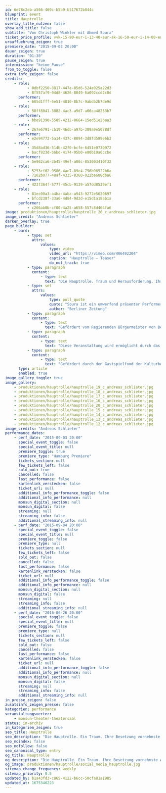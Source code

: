 ```yaml
---
id: 6e78c2eb-a566-469c-b5b9-b517672b844c
blueprint: event
title: Hauptrolle
overlay_title_nutzen: false
show_add_title: false
subtitle: "Von Christoph Winkler mit Ahmed Soura"
ticket_price_profile: vvk-15-90-eur-i-13-40-eur-ak-16-50-eur-i-14-00-eur
urauffuehrung_zeigen: true
premiere_date: "2015-09-03 20:00"
dauer_zeigen: true
duration: "01:30"
pause_zeigen: true
intermission: "keine Pause"
from_to_toggle: false
extra_info_zeigen: false
credits:
    - role:
          - 0dbf2250-8817-447a-85d6-524e025a22d3
          - 8f557af9-04d8-4626-8049-6a092ccd2c8d
      performer:
          - 605d1fff-6e51-4810-8b7c-9abdb2b7de9d
    - role:
          - 58ff8041-3882-4ac3-a9d7-a66ca48253b7
      performer:
          - bbe91390-5585-4212-8664-15ed51e2baa3
    - role:
          - 267e6791-cb19-46db-a97b-389a9e5078df
      performer:
          - e2e94772-5a14-437c-8094-3d8fd589e6b3
    - role:
          - 35d8ad36-514b-42f0-bcfe-6451e0730972
          - bacf923d-b6bd-4174-95b0-e80b10a6ccbe
      performer:
          - 5e962ca6-3b45-49ef-a00c-853003410f32
    - role:
          - 5253cf02-9586-4ae7-89e4-756b96522b6a
          - 7102b077-48af-4335-8360-022ba688dba6
      performer:
          - 423f364f-577f-45cb-9139-a57dd8539ef1
    - role:
          - 81ec00a3-a4ba-4aba-a943-9272e5620697
          - bfcd238f-33a6-4d84-9d2d-e15d1a18ab1a
      performer:
          - c266ab0b-cf00-4a25-a658-557c8d464fa6
image: produktionen/hauptrolle/hauptrolle_20_c_andreas_schlieter.jpg
image_credit: "Andreas Schlieter"
darken_overlay: true
page_builder:
    - bard:
          - type: set
            attrs:
                values:
                    type: video
                    video_url: "https://vimeo.com/406492204"
                    caption: "Hauptrolle – Teaser"
                    do_not_track: true
          - type: paragraph
            content:
                - type: text
                  text: "Die Hauptrolle. Traum und Herausforderung. Ihre Besetzung vornehmste Aufgabe für Dramaturgie und Regie. Was aber, wenn Hautfarbe und Herkunft scheinbar nicht zur Rolle passen? Ein intensives Solo über die Sichtbarkeit „farbiger“ Darsteller im deutschen Theater. "
          - type: set
            attrs:
                values:
                    type: pull_quote
                    quote: "Soura ist ein umwerfend präsenter Performer"
                    author: "Berliner Zeitung"
          - type: paragraph
            content:
                - type: text
                  text: "Gefördert vom Regierenden Bürgermeister von Berlin – Senatskanzlei – Kulturelle Angelegenheiten und der dreijährigen Konzeptionsförderung des Fonds Darstellende Künste e.V. aus Mitteln des Bundes. Mit freundlicher Unterstützung von Phase7."
          - type: paragraph
            content:
                - type: text
                  text: "Diese Veranstaltung wird ermöglicht durch das NATIONALE PERFORMANCE NETZ im Rahmen der Gastspielförderung Tanz aus Mitteln der Beauftragten der Bundesregierung für Kultur- und Kunstministerien der Länder."
          - type: paragraph
            content:
                - type: text
                  text: "Gefördert durch den Gastspielfond der Kulturbehörde Hamburg."
      type: article
      enabled: true
image_gallery_toggle: true
image_gallery:
    - produktionen/hauptrolle/hauptrolle_19_c_andreas_schlieter.jpg
    - produktionen/hauptrolle/hauptrolle_18_c_andreas_schlieter.jpg
    - produktionen/hauptrolle/hauptrolle_17_c_andreas_schlieter.jpg
    - produktionen/hauptrolle/hauptrolle_16_c_andreas_schlieter.jpg
    - produktionen/hauptrolle/hauptrolle_20_c_andreas_schlieter.jpg
    - produktionen/hauptrolle/hauptrolle_15_c_andreas_schlieter.jpg
    - produktionen/hauptrolle/hauptrolle_14_c_andreas_schlieter.jpg
    - produktionen/hauptrolle/hauptrolle_13_c_andreas_schlieter.jpg
    - produktionen/hauptrolle/hauptrolle_12_c_andreas_schlieter.jpg
image_credits: "Andreas Schlieter"
performance_dates:
    - perf_date: "2015-09-03 20:00"
      special_event_toggle: false
      special_event_title: null
      premiere_toggle: true
      premiere_type: "Hamburg Premiere"
      tickets_section: null
      few_tickets_left: false
      sold_out: true
      cancelled: false
      last_performance: false
      kartenlink_verstecken: false
      ticket_url: null
      additional_info_performance_toggle: false
      additional_info_performance: null
      monsun_digital_section: null
      monsun_digital: false
      streaming: null
      streaming_info: false
      additional_streaming_info: null
    - perf_date: "2015-09-04 20:00"
      special_event_toggle: false
      special_event_title: null
      premiere_toggle: false
      premiere_type: null
      tickets_section: null
      few_tickets_left: false
      sold_out: false
      cancelled: false
      last_performance: false
      kartenlink_verstecken: false
      ticket_url: null
      additional_info_performance_toggle: false
      additional_info_performance: null
      monsun_digital_section: null
      monsun_digital: false
      streaming: null
      streaming_info: false
      additional_streaming_info: null
    - perf_date: "2016-06-26 20:00"
      special_event_toggle: false
      special_event_title: null
      premiere_toggle: false
      premiere_type: null
      tickets_section: null
      few_tickets_left: false
      sold_out: false
      cancelled: false
      last_performance: false
      kartenlink_verstecken: false
      ticket_url: null
      additional_info_performance_toggle: false
      additional_info_performance: null
      monsun_digital_section: null
      monsun_digital: false
      streaming: null
      streaming_info: false
      additional_streaming_info: null
in_presse_zeigen: false
zusatsinfo_zeigen_presse: false
kategorien: performance
veranstaltungsoerter:
    - monsun-theater-theatersaal
status: im-archiv
in_kategorien_zeigen: true
seo_title: Hauptrolle
seo_description: "Die Hauptrolle. Ein Traum. Ihre Besetzung vornehmste Aufgabe für Dramaturgie und Regie. Was aber, wenn Hautfarbe und Herkunft scheinbar nicht zur Rolle passen?"
seo_noindex: false
seo_nofollow: false
seo_canonical_type: entry
og_title: Hauptrolle
og_description: "Die Hauptrolle. Ein Traum. Ihre Besetzung vornehmste Aufgabe für Dramaturgie und Regie. Was aber, wenn Hautfarbe und Herkunft scheinbar nicht zur Rolle passen?"
og_image: produktionen/hauptrolle/social_media_hauptrolle.jpg
sitemap_change_frequency: weekly
sitemap_priority: 0.5
updated_by: b1a43fd3-c865-4122-b6cc-50cfa81a1985
updated_at: 1675346223
---
```

